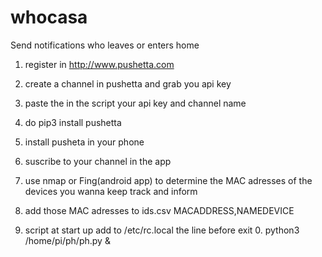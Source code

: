 # whocasa
Send notifications who leaves or enters home

1) register in http://www.pushetta.com

2) create a channel in pushetta and grab you api key

3) paste the in the script your api key and channel name

4) do pip3 install pushetta

5) install pusheta in your phone

6) suscribe to your channel in the app

7) use nmap or Fing(android app) to determine the MAC adresses of the devices you wanna keep track and inform

8) add those MAC adresses to ids.csv MACADDRESS,NAMEDEVICE

9) script at start up add to /etc/rc.local the line before exit 0. python3 /home/pi/ph/ph.py &

